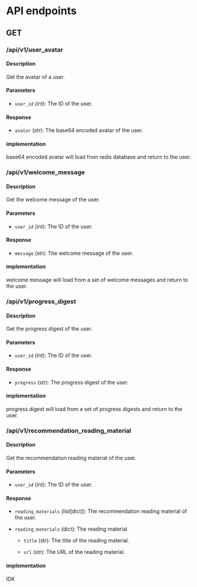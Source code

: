 # API endpoints

## GET

### /api/v1/user_avatar

#### Description

Get the avatar of a user.

#### Parameters

- `user_id` (int): The ID of the user.

#### Response

- `avatar` (str): The base64 encoded avatar of the user.

#### implementation

base64 encoded avatar will load from redis database and return to the user.

### /api/v1/welcome_message

#### Description

Get the welcome message of the user.

#### Parameters

- `user_id` (int): The ID of the user.

#### Response

- `message` (str): The welcome message of the user.

#### implementation

welcome message will load from a set of welcome messages and return to the user.

### /api/v1/progress_digest

#### Description

Get the progress digest of the user.

#### Parameters

- `user_id` (int): The ID of the user.

#### Response

- `progress` (str): The progress digest of the user.

#### implementation

progress digest will load from a set of progress digests and return to the user.

### /api/v1/recommendation_reading_material

#### Description

Get the recommendation reading material of the user.

#### Parameters

- `user_id` (int): The ID of the user.

#### Response

- `reading_materials` (list[dict]): The recommendation reading material of the user.

- `reading_materials` (dict): The reading material.

  - `title` (str): The title of the reading material.

  - `url` (str): The URL of the reading material.

#### implementation

IDK

###